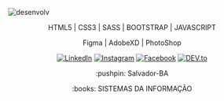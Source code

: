 
  ![desenvolv](https://user-images.githubusercontent.com/61383712/88482239-6bae7380-cf36-11ea-8eac-f471aac450e5.png)
  
<p align="center">HTML5 | CSS3 | SASS | BOOTSTRAP | JAVASCRIPT </p>
<p align="center">Figma | AdobeXD | PhotoShop </p>



<p align="center"> <a href="https://www.linkedin.com/in/jo%C3%A3o-paulo-2144861a3/" target="_blank"><img src="https://img.shields.io/badge/LinkedIn-%230077B5.svg?&style=flat-square&logo=linkedin&logoColor=white" alt="LinkedIn"></a>
<a href="https://www.instagram.com/joaupaulo_/" target="_blank"><img src="https://img.shields.io/badge/Instagram-%23E4405F.svg?&style=flat-square&logo=instagram&logoColor=white" alt="Instagram"></a>
<a href="https://www.facebook.com/Joaopauloue/" target="_blank"><img src="https://img.shields.io/badge/Facebook-%231877F2.svg?&style=flat-square&logo=facebook&logoColor=white" alt="Facebook"></a>
<a href="#" target="_blank"><img src="https://img.shields.io/badge/DEV-%230A0A0A.svg?&style=flat-square&logo=DEV.to&logoColor=white" alt="DEV.to"></a> </p>

<p align="center"> :pushpin: Salvador-BA </p>
<p align="center">:books: SISTEMAS DA INFORMAÇÃO </p>
